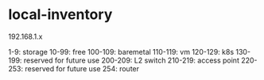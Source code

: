 # local-inventory
192.168.1.x

1-9: storage
10-99: free
100-109: baremetal
110-119: vm
120-129: k8s
130-199: reserved for future use
200-209: L2 switch
210-219: access point
220-253: reserved for future use
254: router
